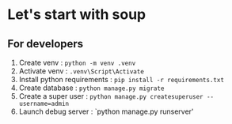# Let's start with soup
## For developers
1. Create venv : `python -m venv .venv`
2. Activate venv : `.venv\Script\Activate`
3. Install python requirements : `pip install -r requirements.txt`
4. Create database : `python manage.py migrate`
5. Create a super user : `python manage.py createsuperuser --username=admin`
6. Launch debug server : `python manage.py runserver'
